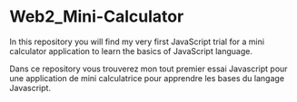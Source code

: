 # Web2_Mini-Calculator

In this repository you will find my very first JavaScript trial for a mini calculator application to learn the basics of JavaScript language.

Dans ce repository vous trouverez mon tout premier essai Javascript pour une application de mini calculatrice pour apprendre les bases du langage Javascript.
